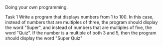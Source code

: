 Doing your own programming.

Task 1
Write a program that displays numbers from 1 to 100. In this case, instead of numbers that are multiples of three, the program should display the word "Super", and instead of numbers that are multiples of five, the word "Quiz". If the number is a multiple of both 3 and 5, then the program should display the word "Super Quiz"
